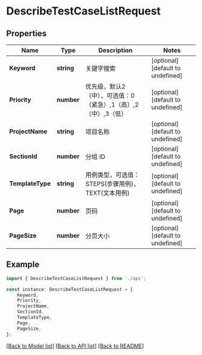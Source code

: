 # DescribeTestCaseListRequest


## Properties

Name | Type | Description | Notes
------------ | ------------- | ------------- | -------------
**Keyword** | **string** | 关键字搜索 | [optional] [default to undefined]
**Priority** | **number** | 优先级，默认2（中），可选值：0（紧急）,1（高）,2（中）,3（低） | [optional] [default to undefined]
**ProjectName** | **string** | 项目名称 | [optional] [default to undefined]
**SectionId** | **number** | 分组 ID | [optional] [default to undefined]
**TemplateType** | **string** | 用例类型，可选值：STEPS(步骤用例)，TEXT(文本用例) | [optional] [default to undefined]
**Page** | **number** | 页码 | [optional] [default to undefined]
**PageSize** | **number** | 分页大小 | [optional] [default to undefined]

## Example

```typescript
import { DescribeTestCaseListRequest } from './api';

const instance: DescribeTestCaseListRequest = {
    Keyword,
    Priority,
    ProjectName,
    SectionId,
    TemplateType,
    Page,
    PageSize,
};
```

[[Back to Model list]](../README.md#documentation-for-models) [[Back to API list]](../README.md#documentation-for-api-endpoints) [[Back to README]](../README.md)
